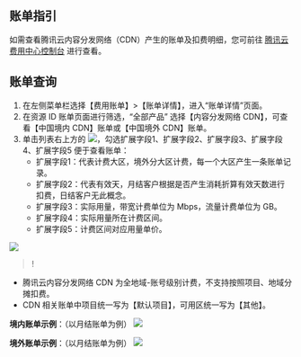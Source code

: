 ## 账单指引
如需查看腾讯云内容分发网络（CDN）产生的账单及扣费明细，您可前往 [腾讯云费用中心控制台](https://console.cloud.tencent.com/expense/bill/overview) 进行查看。


## 账单查询
1. 在左侧菜单栏选择【费用账单】>【账单详情】，进入“账单详情”页面。
2. 在资源 ID 账单页面进行筛选，“全部产品” 选择【内容分发网络 CDN】，可查看【中国境内 CDN】账单或【中国境外 CDN】账单。
3. 单击列表右上方的 <img src="https://main.qcloudimg.com/raw/ac0017352a3e09dd78180ef550f879f3.png"  style="margin:0;">，勾选扩展字段1、扩展字段2、扩展字段3、扩展字段4、扩展字段5 便于查看账单： 
	- 扩展字段1：代表计费大区，境外分大区计费，每一个大区产生一条账单记录。
	- 扩展字段2：代表有效天，月结客户根据是否产生消耗折算有效天数进行扣费，日结客户无此概念。
	- 扩展字段3：实际用量，带宽计费单位为 Mbps，流量计费单位为 GB。
	- 扩展字段4：实际用量所在计费区间。
	- 扩展字段5：计费区间对应用量单价。
	
![](https://main.qcloudimg.com/raw/09471015ec727b8eedea366abe9c6639.png)
>!
- 腾讯云内容分发网络 CDN 为全地域-账号级别计费，不支持按照项目、地域分摊扣费。
- CDN 相关账单中项目统一写为【默认项目】，可用区统一写为【其他】。

**境内账单示例**：（以月结账单为例）
![](https://main.qcloudimg.com/raw/b8dd8e66b5ba456dbcb4e823279d8f09.png)

**境外账单示例**：（以月结账单为例）
![](https://main.qcloudimg.com/raw/a4f1366d4ee32ae9cf36698050cca482.png)

 





